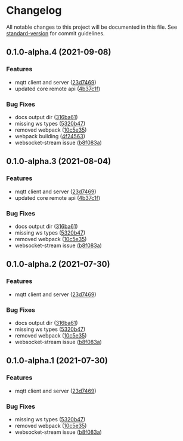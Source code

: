 # Changelog

All notable changes to this project will be documented in this file. See [standard-version](https://github.com/conventional-changelog/standard-version) for commit guidelines.

## 0.1.0-alpha.4 (2021-09-08)


### Features

* mqtt client and server ([23d7469](https://github.com/OpenHPS/openhps-mqtt/commit/23d74691e069f34a239a08444bb858ea187cce0f))
* updated core remote api ([4b37c1f](https://github.com/OpenHPS/openhps-mqtt/commit/4b37c1f4edebbadd47c7262b74ccab52033b0c62))


### Bug Fixes

* docs output dir ([316ba61](https://github.com/OpenHPS/openhps-mqtt/commit/316ba61b3cca2bcad2634cfb7270943d6fb2d773))
* missing ws types ([5320b47](https://github.com/OpenHPS/openhps-mqtt/commit/5320b47eda04c660e7f4127e43adbca0691fd961))
* removed webpack ([10c5e35](https://github.com/OpenHPS/openhps-mqtt/commit/10c5e356e23bac5ce5af9640b926072f897f1cfc))
* webpack building ([4f24563](https://github.com/OpenHPS/openhps-mqtt/commit/4f24563662ae0bb642cfafbd74f9db93a63b1d95))
* websocket-stream issue ([b8f083a](https://github.com/OpenHPS/openhps-mqtt/commit/b8f083a6da25aec1cc551ad29e07faec0376d27d))

## 0.1.0-alpha.3 (2021-08-04)


### Features

* mqtt client and server ([23d7469](https://github.com/OpenHPS/openhps-mqtt/commit/23d74691e069f34a239a08444bb858ea187cce0f))
* updated core remote api ([4b37c1f](https://github.com/OpenHPS/openhps-mqtt/commit/4b37c1f4edebbadd47c7262b74ccab52033b0c62))


### Bug Fixes

* docs output dir ([316ba61](https://github.com/OpenHPS/openhps-mqtt/commit/316ba61b3cca2bcad2634cfb7270943d6fb2d773))
* missing ws types ([5320b47](https://github.com/OpenHPS/openhps-mqtt/commit/5320b47eda04c660e7f4127e43adbca0691fd961))
* removed webpack ([10c5e35](https://github.com/OpenHPS/openhps-mqtt/commit/10c5e356e23bac5ce5af9640b926072f897f1cfc))
* websocket-stream issue ([b8f083a](https://github.com/OpenHPS/openhps-mqtt/commit/b8f083a6da25aec1cc551ad29e07faec0376d27d))

## 0.1.0-alpha.2 (2021-07-30)


### Features

* mqtt client and server ([23d7469](https://github.com/OpenHPS/openhps-mqtt/commit/23d74691e069f34a239a08444bb858ea187cce0f))


### Bug Fixes

* docs output dir ([316ba61](https://github.com/OpenHPS/openhps-mqtt/commit/316ba61b3cca2bcad2634cfb7270943d6fb2d773))
* missing ws types ([5320b47](https://github.com/OpenHPS/openhps-mqtt/commit/5320b47eda04c660e7f4127e43adbca0691fd961))
* removed webpack ([10c5e35](https://github.com/OpenHPS/openhps-mqtt/commit/10c5e356e23bac5ce5af9640b926072f897f1cfc))
* websocket-stream issue ([b8f083a](https://github.com/OpenHPS/openhps-mqtt/commit/b8f083a6da25aec1cc551ad29e07faec0376d27d))

## 0.1.0-alpha.1 (2021-07-30)


### Features

* mqtt client and server ([23d7469](https://github.com/OpenHPS/openhps-mqtt/commit/23d74691e069f34a239a08444bb858ea187cce0f))


### Bug Fixes

* missing ws types ([5320b47](https://github.com/OpenHPS/openhps-mqtt/commit/5320b47eda04c660e7f4127e43adbca0691fd961))
* removed webpack ([10c5e35](https://github.com/OpenHPS/openhps-mqtt/commit/10c5e356e23bac5ce5af9640b926072f897f1cfc))
* websocket-stream issue ([b8f083a](https://github.com/OpenHPS/openhps-mqtt/commit/b8f083a6da25aec1cc551ad29e07faec0376d27d))
